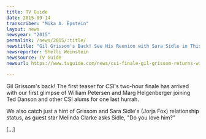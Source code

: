 ```yaml
---
title: TV Guide
date: 2015-09-14
transcriber: "Mika A. Epstein"
layout: news
newsyear: "2015"
permalink: /news/2015/:title/
newstitle: "Gil Grissom's Back! See His Reunion with Sara Sidle in This 'CSI' Finale Promo"
newsreporter: Shelli Weinstein
newssource: TV Guide
newsurl: https://www.tvguide.com/news/csi-finale-gil-grissom-returns-william-petersen/

---
```


Gil Grissom's back! The first teaser for *CSI*'s two-hour finale has arrived with our first glimpse of William Petersen and Marg Helgenberger joining Ted Danson and other CSI alums for one last hurrah.

We also catch just a hint of Grissom and Sara Sidle's (Jorja Fox) relationship status, as guest star Melinda Clarke asks Sidle, "Do you love him?"

[...]
